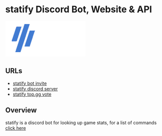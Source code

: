 # statify Discord Bot, Website & API
![statify Logo](/src/Website/public/images/statify_logo.png)

## URLs

- [statify bot invite](https://statify.cc/invite)
- [statify discord server](https://statify.cc/discord)
- [statify top.gg vote](https://statify.cc/vote)

## Overview

statify is a discord bot for looking up game stats, for a list of commands [click here](https://statify.cc/commands)

